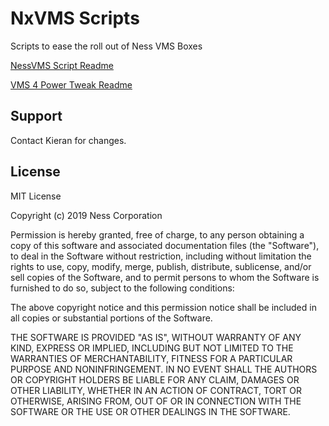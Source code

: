 # NxVMS Scripts

Scripts to ease the roll out of Ness VMS Boxes

[NessVMS Script Readme](https://github.com/kvellaNess/NxVMS/blob/master/nessvmssetup.README.md)

[VMS 4 Power Tweak Readme](https://github.com/kvellaNess/NxVMS/blob/master/vms4power.README.md)


## Support
Contact Kieran for changes.

## License
MIT License

Copyright (c) 2019 Ness Corporation

Permission is hereby granted, free of charge, to any person obtaining a copy
of this software and associated documentation files (the "Software"), to deal
in the Software without restriction, including without limitation the rights
to use, copy, modify, merge, publish, distribute, sublicense, and/or sell
copies of the Software, and to permit persons to whom the Software is
furnished to do so, subject to the following conditions:

The above copyright notice and this permission notice shall be included in all
copies or substantial portions of the Software.

THE SOFTWARE IS PROVIDED "AS IS", WITHOUT WARRANTY OF ANY KIND, EXPRESS OR
IMPLIED, INCLUDING BUT NOT LIMITED TO THE WARRANTIES OF MERCHANTABILITY,
FITNESS FOR A PARTICULAR PURPOSE AND NONINFRINGEMENT. IN NO EVENT SHALL THE
AUTHORS OR COPYRIGHT HOLDERS BE LIABLE FOR ANY CLAIM, DAMAGES OR OTHER
LIABILITY, WHETHER IN AN ACTION OF CONTRACT, TORT OR OTHERWISE, ARISING FROM,
OUT OF OR IN CONNECTION WITH THE SOFTWARE OR THE USE OR OTHER DEALINGS IN THE
SOFTWARE.
